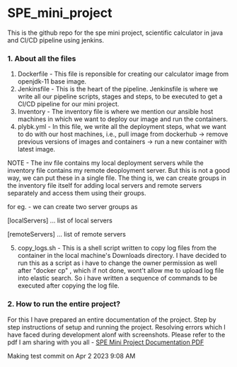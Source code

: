 # SPE_mini_project
This is the github repo for the spe mini project, scientific calculator in java and CI/CD pipeline using jenkins.

### 1. About all the files

1. Dockerfile -  This file is reponsible for creating our calculator image from openjdk-11 base image.
2. Jenkinsfile - This is the heart of the pipeline. Jenkinsfile is where we write all our pipeline scripts, stages and steps, to be executed to get a CI/CD pipeline for our mini project.
3. Inventory - The inventory file is where we mention our ansible host machines in which we want to deploy our image and run the containers.
4. plybk.yml - In this file, we write all the deployment steps, what we want to do with our host machines, i.e., pull image from dockerhub -> remove previous versions of images and containers -> run a new container with latest image.

NOTE - The inv file contains my local deployment servers while the inventory file contains my remote deoployment server. But this is not a good way, we can put these in a single file. The thing is, we can create groups in the inventory file itself for adding local servers and remote servers separately and access them using their groups.

for eg. - we can create two server groups as

[localServers]
... list of local servers

[remoteServers]
... list of remote servers

5. copy_logs.sh - This is a shell script written to copy log files from the container in the local machine's Downloads directory. I have decided to run this as a script as i have to change the owner permission as well after "docker cp" , which if not done, wont't allow me to upload log file into elastic search. So i have written a sequence of commands to be executed after copying the log file.


### 2. How to run the entire project?

For this I have prepared an entire documentation of the project. Step by step instructions of setup and running the project.
Resolving errors which I have faced during development alonf with screenshots.
Please refer to the pdf I am sharing with you all  - 
[SPE Mini Project Documentation PDF](https://iiitbac-my.sharepoint.com/:b:/g/personal/kantimahanty_rohit_iiitb_ac_in/ESe9-fPLeppCl_U1mj84-RkBxFgL_0sa7ktpIGdnpUySqQ?e=8XPZcL)

Making test commit on Apr 2 2023 9:08 AM
